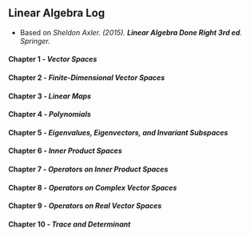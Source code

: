 ## Linear Algebra Log

* Based on _Sheldon Axler. (2015). **Linear Algebra Done Right 3rd ed**. Springer._

#### Chapter 1 - _Vector Spaces_
#### Chapter 2 - _Finite-Dimensional Vector Spaces_
#### Chapter 3 - _Linear Maps_
#### Chapter 4 - _Polynomials_
#### Chapter 5 - _Eigenvalues, Eigenvectors, and Invariant Subspaces_
#### Chapter 6 - _Inner Product Spaces_
#### Chapter 7 - _Operators on Inner Product Spaces_
#### Chapter 8 - _Operators on Complex Vector Spaces_
#### Chapter 9 - _Operators on Real Vector Spaces_
#### Chapter 10 - _Trace and Determinant_
